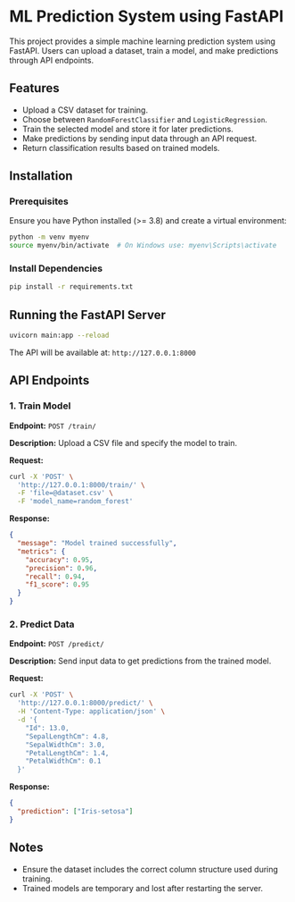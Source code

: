 # ML Prediction System using FastAPI

This project provides a simple machine learning prediction system using FastAPI. Users can upload a dataset, train a model, and make predictions through API endpoints.

## Features
- Upload a CSV dataset for training.
- Choose between `RandomForestClassifier` and `LogisticRegression`.
- Train the selected model and store it for later predictions.
- Make predictions by sending input data through an API request.
- Return classification results based on trained models.

## Installation

### Prerequisites
Ensure you have Python installed (>= 3.8) and create a virtual environment:

```bash
python -m venv myenv
source myenv/bin/activate  # On Windows use: myenv\Scripts\activate
```

### Install Dependencies

```bash
pip install -r requirements.txt
```

## Running the FastAPI Server

```bash
uvicorn main:app --reload
```

The API will be available at: `http://127.0.0.1:8000`

## API Endpoints

### 1. Train Model
**Endpoint:** `POST /train/`

**Description:** Upload a CSV file and specify the model to train.

**Request:**
```bash
curl -X 'POST' \
  'http://127.0.0.1:8000/train/' \
  -F 'file=@dataset.csv' \
  -F 'model_name=random_forest'
```

**Response:**
```json
{
  "message": "Model trained successfully",
  "metrics": {
    "accuracy": 0.95,
    "precision": 0.96,
    "recall": 0.94,
    "f1_score": 0.95
  }
}
```

### 2. Predict Data
**Endpoint:** `POST /predict/`

**Description:** Send input data to get predictions from the trained model.

**Request:**
```bash
curl -X 'POST' \
  'http://127.0.0.1:8000/predict/' \
  -H 'Content-Type: application/json' \
  -d '{
    "Id": 13.0,
    "SepalLengthCm": 4.8,
    "SepalWidthCm": 3.0,
    "PetalLengthCm": 1.4,
    "PetalWidthCm": 0.1
  }'
```

**Response:**
```json
{
  "prediction": ["Iris-setosa"]
}
```

## Notes
- Ensure the dataset includes the correct column structure used during training.
- Trained models are temporary and lost after restarting the server.

